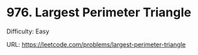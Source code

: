# 976. Largest Perimeter Triangle

Difficulty: Easy

URL: https://leetcode.com/problems/largest-perimeter-triangle

